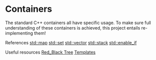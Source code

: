 # Containers

The standard C++ containers all have specific usage.
To make sure full understanding of these containers is achieved, this project entails re-implementing them!

References
[std::map](https://en.cppreference.com/w/cpp/container/map)
[std::set](https://en.cppreference.com/w/cpp/container/set)
[std::vector](https://en.cppreference.com/w/cpp/container/vector)
[std::stack](https://en.cppreference.com/w/cpp/container/stack)
[std::enable_if](https://en.cppreference.com/w/cpp/types/enable_if)

Useful resources
[Red_Black Tree](https://www.youtube.com/watch?v=3RQtq7PDHog)
[Templates](https://youtube.com/playlist?list=PLAe2BCBg8rkIicrIjA6LyjiMn8GFaS6pJ)

